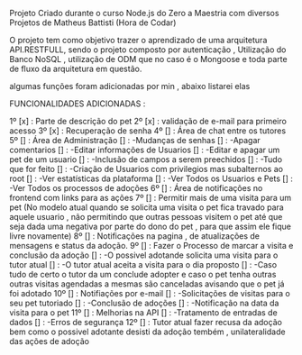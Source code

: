 Projeto Criado durante o curso Node.js do Zero a Maestria com diversos Projetos de Matheus Battisti (Hora de Codar)

O projeto tem como objetivo trazer o aprendizado de uma arquitetura API.RESTFULL, sendo o projeto composto por autenticação , Utilização do Banco NoSQL , utilização de ODM que no caso é o Mongoose e toda parte de fluxo da arquitetura em questão.

algumas funções foram adicionadas por min , abaixo listarei elas

FUNCIONALIDADES ADICIONADAS :

1º [x] : Parte de descrição do pet
2º [x] : validação de e-mail para primeiro acesso
3º [x] : Recuperação de senha
4º [] : Área de chat entre os tutores
5º [] : Área de Administração 
       [] : -Mudanças de senhas
       [] : -Apagar comentarios 
       [] : -Editar informações de Usuarios 
       [] : -Editar e apagar um pet de um usuario
       [] : -Inclusão de campos a serem preechidos
       [] : -Tudo que for feito
       [] : -Criação de Usuarios com privilegios mas subalternos ao root
       [] : -Ver estatísticas da plataforma
                [] : -Ver Todos os Usuarios e Pets
                [] : -Ver Todos os processos de adoções
6º [] : Área de notificações no frontend com links para as ações
7º [] : Permitir mais de uma visita para um pet (No modelo atual quando se solicita uma visita o pet fica travado para aquele usuario , não permitindo que outras pessoas visitem o pet  até que seja dada uma negativa por parte do dono do pet , para que assim ele fique livre novamente)
8º [] : Notificações na pagina , de atualizações de mensagens e status da adoção.
9º [] : Fazer o Processo de marcar a visita e conclusão da adoção
        [] : -O possivel adotande solicita uma visita para o tutor atual 
        [] : -O tutor atual aceita a visita para o dia proposto 
        [] : -Caso tudo de certo o tutor da um conclude adopter e caso o pet tenha outras outras visitas agendadas a mesmas são canceladas avisando que o pet já foi adotado
10º [] : Notifiações por e-mail
        [] : -Solicitações de visitas para o seu pet tutoriado
        [] : -Conclusão de adoções 
        [] : -Notificação na data da visita para o pet
11º [] : Melhorias na API
        [] : -Tratamento de entradas de dados
        [] : -Erros de segurança
12º [] : Tutor atual fazer recusa da adoção bem como o possivel adotante desisti da adoção tembém , unilateralidade das ações de adoção
